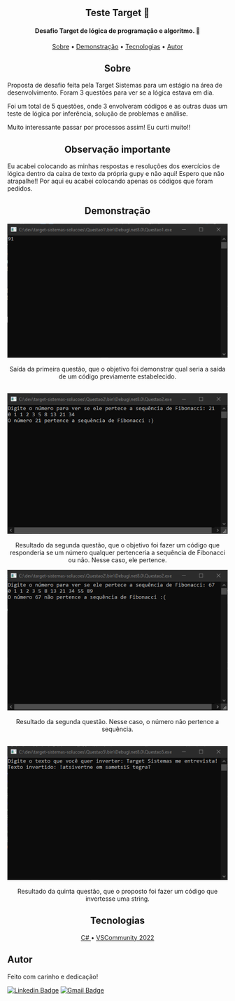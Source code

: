 <h2 align="center" id ="sobre">Teste Target 🎯</h2>

<h4 align="center"> 
	Desafio Target de lógica de programação e algoritmo. 🧵
</h4>

<p align="center">
 <a href="#sobre">Sobre</a> • 
 <a href="#demonstracao">Demonstração</a> • 
 <a href="#tecnologias">Tecnologias</a> • 
 <a href="#autor">Autor</a>
</p>

<h2 align="center" id="sobre">Sobre</h2>
<p>
  Proposta de desafio feita pela Target Sistemas para um estágio na área de desenvolvimento.
  Foram 3 questões para ver se a lógica estava em dia.
</p>
<p>
  Foi um total de 5 questões, onde 3 envolveram códigos e as outras duas um teste de lógica por inferência, solução de problemas e análise.

  Muito interessante passar por processos assim! Eu curti muito!!
</p>

<h2 align="center" id="obs-importante">Observação importante</h2>
<p>
  Eu acabei colocando as minhas respostas e resoluções dos exercícios de lógica dentro da caixa de texto da própria gupy e não aqui! Espero que não atrapalhe!!
  Por aqui eu acabei colocando apenas os códigos que foram pedidos. 
</p>

<h2 align="center" id="demonstracao"> Demonstração </h2>
<div align="center">
 	<img src="./assets/prompt-questao1.png"></img>
	<p>Saída da primeira questão, que o objetivo foi demonstrar qual seria a saída de um código previamente estabelecido. </p>
	<h2></h2>
	<img src="./assets/prompt-questao2-true.png"></img>
	<p>Resultado da segunda questão, que o objetivo foi fazer um código que responderia se um número qualquer pertenceria a sequência de Fibonacci ou não. Nesse caso, ele pertence.</p>
	<img src="./assets/prompt-questao2-false.png"></img>
	<p>Resultado da segunda questão. Nesse caso, o número não pertence a sequência.</p>
	<h2></h2>
	<img src="./assets/prompt-questao5.png"></img>
	<p>Resultado da quinta questão, que o proposto foi fazer um código que invertesse uma string.</p>
</div>

<h2 align="center" id="tecnologias">
  Tecnologias
 </h2>
 <p align="center">
      	 <a href="https://learn.microsoft.com/pt-br/dotnet/csharp/"> C# </a> •
	 <a href="https://learn.microsoft.com/en-us/visualstudio/windows/?view=vs-2022"> VSCommunity 2022</a> 
</p>

## Autor
Feito com carinho e dedicação!


[![Linkedin Badge](https://img.shields.io/badge/-MarcoSousa-blue?style=flat-square&logo=Linkedin&logoColor=white&link=https://www.linkedin.com/in/marccosousa/)](https://www.linkedin.com/in/marccosousa/)
[![Gmail Badge](https://img.shields.io/badge/-marcosousacontato@gmail.com-c14438?style=flat-square&logo=Gmail&logoColor=white&link=mailto:marcososuacontato@gmail.com)](mailto:marcosousacontato@gmail.com)
